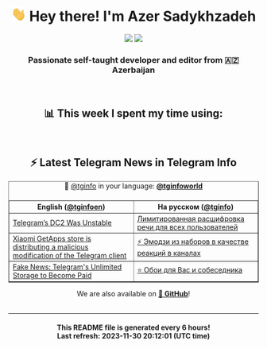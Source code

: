 <div align="center">
	<div>
		<h1>
      <img src="./assets/hi.gif" width="30px"> Hey there! I'm Azer Sadykhzadeh
    </h1>
    <img height="18" src="https://komarev.com/ghpvc/?username=sadykhzadeh&label=Views&color=2081c1&style=flat-square" />
		<a href="https://wakatime.com/Azer"> <img height="18" src="https://wakatime.com/badge/user/f80ae27a-c328-426f-a381-bc84136e2dd6.svg" /> </a>
    <h3>
      Passionate self-taught developer and editor from 🇦🇿 Azerbaijan
    </h3>
  </div>
  <br>

<h2>📊 This week I spent my time using:</h2>

<!--START_SECTION:waka-->
<!--END_SECTION:waka-->

<br>

<h2>⚡️ Latest Telegram News in Telegram Info</h2>
  <table border>
		<tr>
			<th width="50%">English (<a href="https://t.me/tginfoen">@tginfoen</a>)</th>
			<th>На русском (<a href="https://t.me/tginfo">@tginfo</a>)</th>
		</tr>
		<caption>🚩 <a href="https://t.me/tginfo">@tginfo</a> in your language: <a href="https://t.me/tginfoworld"><b>@tginfoworld</b></a><caption/>
  <tr><td><a href="https://t.me/tginfoen/1790">Telegram’s DC2 Was Unstable</a></td>
    <td><a href="https://t.me/tginfo/3863">Лимитированная расшифровка речи для всех пользователей</a></td></tr><tr><td><a href="https://t.me/tginfoen/1789">Xiaomi GetApps store is distributing a malicious modification of the Telegram client</a></td>
    <td><a href="https://t.me/tginfo/3862">⚡ Эмодзи из наборов в качестве реакций в каналах</a></td></tr><tr><td><a href="https://t.me/tginfoen/1788">Fake News: Telegram's Unlimited Storage to Become Paid</a></td>
    <td><a href="https://t.me/tginfo/3861">⭐ Обои для Вас и собеседника</a></td></tr>
</table>
We are also available on <a href="https://github.com/tginfo"><b>🐙 GitHub</b></a>!
</div>

<br>
<hr>
<h4 align="center">This README file is generated <b>every 6 hours</b>!</br>Last refresh: <b>2023-11-30 20:12:01 (UTC time)</b></h4>
